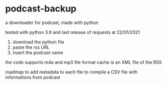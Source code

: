 # podcast-backup
a downloader for podcast, made with python

tested with python 3.9 and last release of requests at 22/01/2021
1. download the python file 
2. paste the rss URL
3. insert the podcast name

the code supports m4a and mp3 file format
cache is an XML file of the RSS

roadmap
to add metadata to each file
to compile a CSV file with informations from podcast
